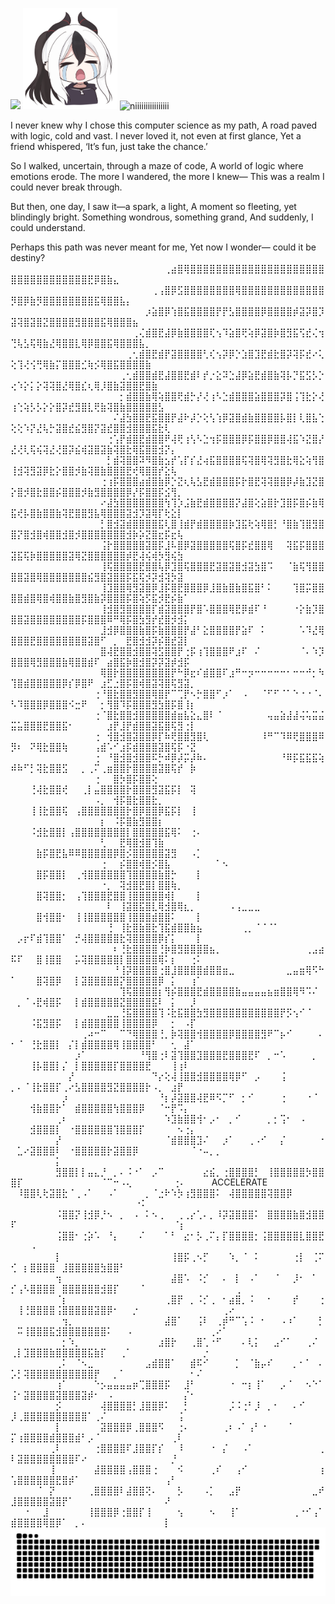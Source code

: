  
![](https://komarev.com/ghpvc/?username=Namiii135&color=grey)
<img src="KAYOKO.png" alt="niiiiiiiiiiiiiiii" width="30%" />
<img src="output-onlinegiftools.gif" alt="niiiiiiiiiiiiiiii" width="30%" />

I never knew why I chose this computer science as my path,
A road paved with logic, cold and vast.
I never loved it, not even at first glance,
Yet a friend whispered, ‘It’s fun, just take the chance.’

So I walked, uncertain, through a maze of code,
A world of logic where emotions erode.
The more I wandered, the more I knew—
This was a realm I could never break through.

But then, one day, I saw it—a spark, a light,
A moment so fleeting, yet blindingly bright.
Something wondrous, something grand,
And suddenly, I could understand.

Perhaps this path was never meant for me,
Yet now I wonder—
could it be destiny?
⠀⠀⠀⠀⠀⠀⠀⠀⠀⠀⠀⠀⠀⠀⠀⠀⠀⠀⠀⠀⠀⠀⠀⠀⢀⣴⣿⢿⣿⣿⣿⣿⣿⣿⣿⣿⣿⣿⣿⣿⣿⣿⣿⣿⣿⣿⣿⣿⣿⣿⣿⣿⣿⣿⣿⣿⣿⣿⣿⣿⣿⣟⡿⣿⣷⣄⠀⠀⠀⠀⠀⠀⠀⠀⠀⠀⠀⠀⠀⠀⠀⠀⠀⠀⠀⠀
⠀⠀⠀⠀⠀⠀⠀⠀⠀⠀⠀⠀⠀⠀⠀⠀⠀⠀⠀⠀⠀⠀⢀⢠⣿⡿⣫⣿⣿⣿⣿⣿⣿⣿⣿⢿⣿⣿⣿⣿⣿⣿⣿⣿⣿⣿⣿⣿⣿⡻⣿⡿⣷⡻⣿⣿⣿⣿⣿⣿⣿⣿⣯⢿⣿⣿⣧⡄⠀⠀⠀⠀⠀⠀⠀⠀⠀⠀⠀⠀⠀⠀⠀⠀⠀⠀
⠀⠀⠀⠀⠀⠀⠀⠀⠀⠀⠀⠀⠀⠀⠀⠀⠀⠀⠀⠀⠀⡰⣵⣿⡿⢱⣿⣯⣿⣿⣿⣿⡟⡟⣣⣿⣿⣿⣿⡿⣿⣿⣿⣿⡾⣽⡽⣿⡹⣽⢽⣿⣽⣿⣝⣿⣿⣿⣿⣻⣿⣿⣿⣯⢿⣿⣿⣿⣦⠀⠀⠀⠀⠀⠀⠀⠀⠀⠀⠀⠀⠀⠀⠀⠀⠀
⠀⠀⠀⠀⠀⠀⠀⠀⠀⠀⠀⠀⠀⠀⠀⠀⠀⠀⠀⢀⢌⣾⣿⣟⣼⡿⣷⣿⣿⣿⣿⢏⢢⠹⣵⣿⢟⢵⡿⣽⣿⡷⣿⣻⣯⢫⣞⢌⢲⢙⢧⣣⢯⢿⣷⣜⢿⣿⣿⣇⢿⡿⣿⣿⣯⢿⣿⣿⣿⣧⡀⠀⠀⠀⠀⠀⠀⠀⠀⠀⠀⠀⠀⠀⠀⠀
⠀⠀⠀⠀⠀⠀⠀⠀⠀⠀⠀⠀⠀⠀⠀⠀⠀⠀⢀⢂⣾⣿⣟⣾⡟⣽⣿⣿⣿⣿⢃⢎⢢⡽⡿⡑⣱⣿⣹⣟⣾⣗⣿⡽⢽⡯⣞⠔⢅⢕⢹⢜⢪⢛⢿⣷⡍⣿⣿⣿⣊⢷⡪⢿⣿⣯⣿⣿⣿⣿⣷⠀⠀⠀⠀⠀⠀⠀⠀⠀⠀⠀⠀⠀⠀⠀
⠀⠀⠀⠀⠀⠀⠀⠀⠀⠀⠀⠀⠀⠀⠀⠀⠀⢀⢂⣾⣿⣿⣾⣟⣼⣿⣿⣟⣾⠇⡞⡐⣕⠽⣑⣼⡿⣵⣟⣾⣿⣷⢽⡧⡙⣯⣫⡣⡑⢔⠱⡕⡅⡕⢽⢽⣿⣜⢿⣿⣎⢆⢿⡸⣿⣷⣽⣿⣿⣟⣿⣷⠀⠀⠀⠀⠀⠀⠀⠀⠀⠀⠀⠀⠀⠀
⠀⠀⠀⠀⠀⠀⠀⠀⠀⠀⠀⠀⠀⠀⠀⠀⠀⡂⣾⣿⣿⣷⢿⢵⣿⣿⢟⣾⡓⡜⢜⢰⠣⣑⣾⣿⣿⣿⣵⣿⣿⣿⡽⣿⢨⢹⣗⡕⢜⢰⢑⢵⡣⡣⡕⡕⣿⡽⣞⣻⣿⣇⢟⣷⢽⣿⣷⣿⣿⣿⣿⣿⣣⠀⠀⠀⠀⠀⠀⠀⠀⠀⠀⠀⠀⠀
⠀⠀⠀⠀⠀⠀⠀⠀⠀⠀⠀⠀⠀⠀⠀⠀⠌⣼⣳⣿⣿⣟⣯⣿⣿⡟⣼⠗⡼⡑⢕⢣⢱⡿⣽⣿⣾⣷⣿⣿⣿⣿⡧⣿⡇⢇⣿⣧⢑⢕⢕⠱⡝⣜⢧⡓⣽⣿⣞⣮⣻⣿⡝⣽⣞⣿⣿⣺⣿⣿⣿⣯⣗⢇⠀⠀⠀⠀⠀⠀⠀⠀⠀⠀⠀⠀
⠀⠀⠀⠀⠀⠀⠀⠀⠀⠀⠀⠀⠀⠀⠀⢐⢡⡟⣾⣿⣟⣾⣿⣿⠟⢼⢟⢰⢣⠣⣑⢲⡯⣿⣿⣿⡿⡯⣿⣿⡿⣿⣿⢼⣯⠱⣝⣿⡜⣜⢜⢇⢯⢮⢽⣜⢜⣿⡽⣮⢾⣽⣿⣽⣷⢽⣿⣗⢿⣯⣿⣿⣺⡝⡄⠀⠀⠀⠀⠀⠀⠀⠀⠀⠀⠀
⠀⠀⠀⠀⠀⠀⠀⠀⠀⠀⠀⠀⠀⠀⠀⡃⣾⢽⣿⣿⠽⠻⣿⣷⣢⡞⢡⡏⡎⣜⢴⣯⣿⣿⣿⣿⢯⢽⣿⢿⢽⣻⣿⣗⢿⣕⢵⢻⣿⢸⣺⢽⣻⣽⡿⣗⡕⣿⣿⡺⣷⢽⣿⣷⣿⣿⣿⣟⢞⢿⣿⣿⡞⣕⢧⠀⠀⠀⠀⠀⠀⠀⠀⠀⠀⠀
⠀⠀⠀⠀⠀⠀⠀⠀⠀⠀⠀⠀⠀⠀⢐⢰⡯⣿⣿⣿⣴⣾⣿⣷⡿⡑⣝⢆⢧⣣⣟⣾⣿⣿⣿⡯⡗⣿⣟⢽⢽⣿⣿⡿⡼⣷⣹⣝⣿⡕⣿⡺⣿⣗⣿⣿⡮⣿⣿⣿⡺⣷⣻⣿⣿⣿⣿⡿⡜⡯⣿⣿⡯⣪⢻⡀⠀⠀⠀⠀⠀⠀⠀⠀⠀⠀
⠀⠀⠀⠀⠀⠀⠀⠀⠀⠀⠀⠀⠀⠀⠔⣼⣳⣿⣿⣿⣿⣿⣿⣿⢳⢹⡱⣨⣷⣟⣾⣿⣿⣿⣿⡝⣼⣿⢕⣵⣿⡗⣹⣿⡯⣿⡮⣷⢿⣯⢞⡧⣿⣷⣿⣿⣷⢽⣟⣿⣿⣻⣧⢿⣿⣿⣿⣽⣺⡹⣽⢿⡏⢗⣕⡇⠀⠀⠀⠀⠀⠀⠀⠀⠀⠀
⠀⠀⠀⠀⠀⠀⠀⠀⠀⠀⠀⠀⠀⠀⡃⣿⣺⣽⣾⣿⣿⣿⣿⣯⢇⣿⢸⣾⡟⣾⣿⣿⣿⣿⡷⣹⣯⢗⢵⢿⣿⡃⠘⣿⣷⢹⣿⣻⣿⣿⡝⣿⣺⣿⢾⣿⣿⣺⣿⡺⣿⣿⣿⣿⣿⣿⣿⣺⡷⡵⣝⣿⣖⡯⣖⢧⠀⠀⠀⠀⠀⠀⠀⠀⠀⠀
⠀⠀⠀⠀⠀⠀⠀⠀⠀⠀⠀⠀⠀⠀⢨⡗⣿⣿⣿⣿⣿⣽⣿⡯⣸⠧⣿⡿⣽⣿⣿⣿⣿⣿⢯⣿⡯⣞⣿⣿⢿⠀⠀⢽⣯⡯⣿⣿⣿⣽⣯⢯⡷⣿⣿⣿⣿⣿⣽⢿⣝⣿⣿⣿⣿⣿⣿⡾⣟⢼⢮⢾⡳⣻⢮⣳⠀⠀⠀⠀⠀⠀⠀⠀⠀⠀
⠀⠀⠀⠀⠀⠀⠀⠀⠀⠀⠀⠀⠀⠀⢸⢯⣿⣿⣿⣿⣟⣿⣿⢧⡿⣹⣿⢯⣿⣿⣿⣟⣽⣿⣽⣿⣺⣽⣳⣿⠩⠀⠀⠈⣷⢯⢻⣿⣿⣿⣿⣽⣿⢿⣿⣿⣿⣿⣿⣿⣿⣮⣻⣿⣽⣿⣿⡯⣯⢯⡺⡽⣺⢽⡳⣽⠀⠀⠀⠀⠀⠀⠀⠀⠀⠀
⠀⠀⠀⠀⠀⠀⠀⠀⠀⠀⠀⠀⠀⠀⢸⣹⣿⣿⢿⣻⣽⣿⡿⣸⡯⣿⣟⣿⣿⣿⡿⣸⣿⣷⣿⣷⣿⣯⣿⠃⠅⠀⠀⠀⢹⣿⡭⣿⣿⣿⣿⣾⣿⢿⣿⢾⣿⣿⣷⣿⣻⣿⣷⡽⣿⣿⣿⡯⣿⢵⡫⣯⡺⣟⡮⣷⠁⠀⠀⠀⠀⠀⠀⠀⠀⠀
⠀⠀⠀⠀⠀⠀⠀⠀⠀⠀⠀⠀⠀⠀⢸⣺⣿⣻⣿⣿⣿⣿⡏⣾⣽⣿⣿⣿⡟⣿⠡⣿⣿⣿⢿⣟⡿⣾⠏⠘⠀⠀⠀⠀⠐⡕⣷⡹⣿⣿⣿⣽⣿⣿⣿⣿⣿⣿⣿⣿⡯⣿⣿⣿⠿⠛⢿⡯⣿⣳⣻⡞⣞⣿⡺⣺⡅⠀⠀⠀⠀⠀⠀⠀⠀⠀
⠀⠀⠀⠀⠀⠀⠀⠀⠀⠀⠀⠀⠀⠀⣸⣺⡿⣿⣿⣿⣷⣿⡯⣷⣿⣿⣿⡟⣼⠃⣕⣿⣿⣿⣿⡟⣵⠏⠀⠅⠀⠀⠀⠀⠀⠡⠹⣜⢿⣿⣿⣿⣟⣿⣿⣿⣿⣿⣿⣿⣿⣽⣿⠋⠀⡀⠀⣟⣿⣺⣺⡽⡮⣿⣞⣽⡇⠀⠀⠀⠀⠀⠀⠀⠀⠀
⠀⠀⠀⠀⠀⠀⠀⠀⠀⠀⠀⠀⠀⠀⣿⢼⣟⣿⣿⣺⣿⣿⢽⣫⣿⣿⡟⢐⡯⢰⢹⣿⣿⣿⠟⣰⠏⠀⠌⠀⠀⠀⠀⠀⠀⠈⠄⠱⡹⣿⣿⣿⢿⣻⣿⣿⣿⣷⢿⣿⣿⣾⠏⠀⣴⣿⣯⡷⣿⣺⣿⡽⡽⣽⡾⣺⡯⠀⠀⠀⠀⠀⠀⠀⠀⠀
⠀⠀⠀⠀⠀⠀⠀⠀⠀⠀⠀⠀⠀⠀⢿⣿⡗⣿⣿⣿⣿⣿⣿⣿⣿⡟⠓⡿⣖⠎⣾⣿⣿⠏⣰⠛⠒⡲⠒⠒⠒⠒⠒⠂⠒⠒⠚⡂⠳⢹⣿⣾⣿⣿⣿⣿⣿⡿⡎⡿⣿⠟⠀⣰⣋⣐⣿⡯⣿⢾⣿⣽⢽⣿⢯⣻⣽⡀⠀⠀⠀⠀⠀⠀⠀⠀
⠀⠀⠀⠀⠀⠀⠀⠀⠀⠀⠀⠀⠀⢐⠘⣿⣗⣿⣿⣻⣿⣿⢿⣿⡟⠉⢉⡟⠢⡓⣿⣿⠋⡰⠁⠀⠠⠀⠀⠈⠋⠋⠈⠁⠑⠐⠐⠈⠄⠣⠹⣿⣿⣿⡿⣿⣿⣿⠪⣒⠟⠀⠀⡂⢻⣿⠹⡯⣿⣿⣿⣻⣳⣿⡯⣿⢸⡆⠀⠀⠀⠀⠀⠀⠀⠀
⠀⠀⠀⠀⠀⠀⠀⠀⠀⠀⠀⠀⠀⢐⠈⣿⣗⣿⣿⣺⣿⣿⣿⣿⣿⣾⣶⣧⣕⣄⣿⠇⠈⠀⠀⠀⠀⠀⠀⠀⢤⣤⣵⣼⣼⢬⢥⣭⣬⣭⣥⣿⣿⣿⣟⣿⣿⣯⠂⠀⠀⠀⠀⠀⣰⡟⣸⡟⣾⣿⣿⣽⣯⣿⢯⣻⢐⡇⠀⠀⠀⠀⠀⠀⠀⠀
⠀⠀⠀⠀⠀⠀⠀⠀⠀⠀⠀⠀⠀⢐⠀⢺⣿⣺⣿⣽⣿⣿⡿⡏⠷⢟⣿⣿⣻⣿⢇⠀⠀⠀⠀⠀⠀⠀⠀⠸⠛⠉⠹⠿⢟⣿⣿⣿⠿⡻⠆⠀⠝⢿⣗⣿⣿⢷⠀⠀⠀⠀⢠⣾⠡⠊⣰⡯⣾⣿⣿⣿⣽⣿⢯⡯⠐⣝⠀⠀⠀⠀⠀⠀⠀⠀
⠀⠀⠀⠀⠀⠀⠀⠀⠀⠀⠀⠀⠀⢐⠀⠘⣿⣺⣿⣺⣿⣿⠯⡓⠾⡿⡼⡭⡼⠷⠄⠀⠀⠀⠀⠀⠀⠀⠀⠀⠀⠀⠘⠿⡯⣯⣯⣯⢵⠾⠷⠋⡃⢽⣗⣿⣿⣫⠀⠀⡀⢀⠍⢀⣶⣿⣿⡗⣿⣿⣿⣿⣽⣿⢯⡞⠀⡷⠀⠀⠀⠀⠀⠀⠀⠀
⠀⠀⠀⠀⠀⠀⠀⠀⠀⠀⠀⠀⠀⢐⠀⠀⣿⡳⣿⡯⣿⣿⢕⠀⠀⠀⠀⠀⠀⠀⠀⠀⠀⠀⠀⠀⠀⠀⠀⠀⠀⠀⠀⠀⠀⠀⠀⠀⠀⠀⠀⠀⢘⢼⣗⣿⣿⢞⠀⠀⢀⡇⣤⣿⣿⣿⣿⡗⣿⣿⣿⣻⣽⣯⡯⡇⠀⢽⠀⠀⠀⠀⠀⠀⠀⠀
⠀⠀⠀⠀⠀⠀⠀⠀⠀⠀⠀⠀⠀⠠⡀⠀⢺⡯⣿⣗⣿⣿⣗⡀⠀⠀⠀⠀⠀⠀⠀⠀⠀⠀⠀⠀⠀⠀⠀⠀⠀⠀⠀⠀⠀⠀⠀⠀⠀⠀⠀⠀⢸⢸⣗⣿⣿⢯⠀⢠⣿⣿⣿⣿⣿⣿⣿⡗⣿⡿⣿⣿⡿⣯⡯⡇⠀⢸⠀⠀⠀⠀⠀⠀⠀⠀
⠀⠀⠀⠀⠀⠀⠀⠀⠀⠀⠀⠀⠀⠀⡆⠀⠨⡯⣿⣷⣻⣿⣿⡆⠀⠀⠀⠀⠀⠀⠀⠀⠀⠀⠀⠀⠀⠀⠀⠀⠀⠀⠀⠀⠀⠀⠀⠀⠀⠀⠀⠀⠨⣺⣗⣿⣿⡇⢠⣿⣿⣿⣿⣿⣿⣿⣿⡇⣿⣿⣿⣿⣿⣯⢿⠅⠀⢐⠄⠀⠀⠀⠀⠀⠀⠀
⠀⠀⠀⠀⠀⠀⠀⠀⠀⠀⠀⠀⠀⠀⢃⠀⠀⣟⢿⣿⣺⣿⢹⣷⠀⠀⠀⠀⠀⠀⠀⠀⠀⠀⠀⠀⠀⠀⠀⠀⠀⠀⠀⠀⠀⠀⠀⠀⠀⠀⠀⠀⠀⣷⡯⣿⣟⣧⠿⠿⣿⣿⣿⣿⣿⡿⣿⡪⣿⣿⣿⣿⣿⣽⣻⠀⠀⠠⡁⠀⠀⠀⠀⠀⠀⠀
⠀⠀⠀⠀⠀⠀⠀⠀⠀⠀⠀⠀⠀⠀⢐⠀⠀⡮⣿⣿⢾⣿⡪⣿⣧⠀⠀⠀⠀⠀⠀⠀⠁⠢⠀⠀⠀⠀⠀⠀⠀⠀⠀⠀⠀⠀⠀⠀⠀⠀⠀⠀⠀⣿⡯⣿⣿⡇⠀⢀⢺⣿⣿⣿⣿⣿⣿⢹⣿⣿⣿⣿⣷⣿⡓⠀⠀⠀⡇⠀⠀⠀⠀⠀⠀⠀
⠀⠀⠀⠀⠀⠀⠀⠀⠀⠀⠀⠀⠀⠀⠐⡀⠀⢽⣺⣿⣟⣿⡇⣿⣿⢷⡀⠀⠀⠀⠀⠀⠀⠀⠀⠀⠀⠀⠀⠀⠀⠀⠀⠀⠀⠀⠀⠀⠀⠀⠀⠀⠀⣿⢽⣿⣿⡂⠀⢠⢹⣿⣿⣿⣟⣿⣿⢸⣿⣿⣿⣿⣿⢾⡇⠀⠀⠀⡇⠀⠀⠀⠀⠀⠀⠀
⠀⠀⠀⠀⠀⠀⠀⠀⠀⠀⠀⠀⠀⠀⠀⠇⠀⢸⣽⣿⣯⣿⣇⢿⣺⣿⢿⣆⡀⠀⠀⠀⠀⠀⠠⢠⣀⣀⣀⠀⠀⠀⠀⠀⠀⠀⠀⠀⠀⠀⠀⠀⠀⣿⢺⣿⣿⠂⠀⢸⢸⣿⣿⣿⣿⣿⣿⢸⣿⣿⣿⣾⣿⣿⠅⠀⠀⠀⡇⠀⠀⠀⠀⠀⠀⠀
⠀⠀⠀⠀⠀⠀⠀⠀⠀⠀⠀⠀⠀⠀⠀⢘⠀⢸⣗⣿⣷⣿⣗⢹⣯⣾⣿⣿⣷⣦⠀⠀⠀⠀⠀⠀⢀⡀⠈⠈⠈⠁⠀⠀⠀⠀⠀⠀⠀⠀⡠⡖⠏⣾⢹⣿⣿⠁⠀⡚⢼⣿⣿⣿⣿⣿⣗⢽⣿⣿⣿⣿⡿⡎⡅⠀⠀⠀⡇⠀⠀⠀⠀⠀⠀⠀
⠀⠀⠀⠀⠀⠀⠀⠀⠀⠀⠀⠀⠀⠀⠀⠀⠆⢘⣗⣿⣿⣿⣿⢘⡷⣿⣻⣿⣿⣿⣿⣦⡀⠀⠀⠀⠀⠀⠀⠀⠀⠀⠀⠀⠀⠀⢀⣠⣴⠯⠏⠀⠀⣿⢸⣿⣿⠀⠀⡥⢽⣿⣿⣿⣿⣿⡇⣿⣿⣿⣿⣿⢿⠅⡆⠀⠀⢐⠅⠀⠀⠀⠀⠀⠀⠀
⠀⠀⠀⠀⠀⠀⠀⠀⠀⠀⠀⠀⠀⠀⠀⠀⠘⢸⡽⣿⣿⣿⣿⢐⣿⣸⣿⣿⣿⣿⣾⣿⣿⣶⣀⠀⠀⠀⠀⠀⠀⠀⠀⣀⣤⣶⢿⠫⠓⠁⠀⠀⠀⣿⢽⣿⡿⠀⠀⡇⣽⣿⣿⣿⣿⣿⡝⣿⣿⣿⣿⣿⡿⠀⡅⠀⠀⢰⠁⠀⠀⠀⠀⠀⠀⠀
⠀⠀⠀⠀⠀⠀⠀⠀⠀⠀⠀⠀⠀⠀⠀⠀⠀⢹⢯⣿⣿⣿⣿⡆⢻⡮⣿⣿⣿⣟⣾⣿⣿⣿⣿⣷⣤⣤⣤⣤⣦⣶⣿⣿⢿⠻⠩⠌⠀⠀⡀⠈⠠⣟⢾⣿⡯⠀⠀⡇⣾⣿⣿⣿⣿⣿⣝⣿⣿⣿⣿⣯⠇⠀⡅⠀⠀⡸⠀⠀⠀⠀⠀⠀⠀⠀
⠀⠀⠀⠀⠀⠀⠀⠀⠀⠀⠀⠀⠀⠀⠀⣀⣀⢘⣯⣿⣿⣿⣿⢹⠨⣗⣯⣿⣿⣳⣻⣿⣿⣿⣿⣿⣿⣿⣿⣿⣿⣿⡟⡫⢢⠊⠈⠀⠀⠀⠀⠀⠨⣯⣻⣿⡯⠀⠀⡇⣾⣿⣿⣿⣿⣿⢸⣿⣿⣿⣿⡿⠀⠀⡂⠀⠠⡏⠀⠀⠀⠀⠀⠀⠀⠀
⠀⠀⠀⠀⠀⠀⠀⠀⠀⠀⠀⢀⠴⠒⠉⠀⠀⠉⠙⢿⣿⣿⣿⢘⡀⡷⢽⣿⣿⢺⣿⣿⣿⣿⡿⣿⣿⣿⣿⣻⠟⠉⡦⠊⠀⠀⠀⠀⠄⠂⠈⠀⢘⣗⣿⣿⡇⠀⡌⡇⣾⣿⣿⣿⣿⢿⢸⣿⣿⣿⣿⠃⠀⠀⢂⠀⣼⠁⠀⠀⠀⠀⠀⠀⠀⠀
⠀⠀⠀⠀⠀⠀⠀⠀⠀⠀⡰⠁⠀⠀⠀⠀⠀⠀⠀⠀⠘⢻⣿⢐⠇⣽⢹⣿⣿⣹⣿⣿⣿⣟⣿⣿⣿⣟⠏⠀⡀⠒⠡⠀⠀⠀⠀⡀⠀⠀⠀⠀⢸⡧⣿⣿⡇⡌⠀⡇⣿⣿⣿⣿⣿⡏⣿⣿⣿⣿⣟⠀⠀⠀⢸⢰⠇⠀⠀⠀⠀⠀⠀⠀⠀⠀
⠀⠀⠀⠀⠀⠀⠀⠀⠀⡜⠀⠀⠀⠀⠀⠀⠀⠀⠀⠀⠀⠀⠙⡔⢕⢼⢸⣿⣿⣺⣿⣿⣿⣿⢿⡿⠋⠀⡠⠀⠀⠀⢨⠀⠀⠀⠀⠀⠀⡀⠄⠈⢸⣗⣿⣿⡏⢀⠔⣣⣿⣿⣿⣿⣻⣝⣿⣿⣿⣿⡗⠠⡀⠀⣰⡟⠀⠀⠀⠀⠀⠀⠀⠀⠀⠀
⠀⠀⠀⠀⠀⠀⠀⠀⡰⠀⠀⠀⠀⠀⠀⠀⠀⠀⠀⠀⠀⠀⠀⠘⡆⡼⣽⣿⣿⢼⣟⠿⠫⡉⠋⠀⡂⠊⠀⠀⠀⠀⢐⠀⠀⠀⠐⠈⠀⠀⠀⠀⢺⣷⣿⣿⡗⠁⠀⣾⣿⣿⣿⣿⣿⢳⣿⣿⣿⡿⠀⠀⠈⠒⡟⠩⡄⠀⠀⠀⠀⠀⠀⠀⠀⠀
⠀⠀⠀⠀⠀⠀⠀⢀⠆⠀⠀⠀⠀⠀⠀⠀⠀⠀⠀⠀⠀⠀⠀⠀⠱⣹⣷⣿⣿⢺⠂⡠⠂⠀⡀⠊⠀⠀⠀⠀⡀⡂⢩⠂⠀⠠⠀⠀⠀⠀⠀⠀⣺⣿⣿⣿⡇⠀⠐⣿⣿⣿⣿⣿⣿⢹⣿⣿⣿⡏⠀⠀⠀⠀⠀⠢⢐⡄⠀⠀⠀⠀⠀⠀⠀⠀
⠀⠀⠀⠀⠀⠀⠀⡜⠀⠀⠀⠀⠀⠀⠀⠀⠀⠀⠀⠀⠀⠀⠀⠀⠈⣾⣿⣿⣿⣹⠌⠀⠀⡰⠁⠀⠀⢀⠠⠊⠀⠀⡌⠀⠀⠀⠀⠀⠐⠀⣁⠔⣽⣿⣿⣿⠇⠀⠐⣿⣿⣿⣿⣿⡗⣽⣿⣿⡿⠀⠀⠀⠀⠀⠀⠀⠀⠈⠐⠤⡀⡀⠀⠀⠀⠀
⠀⠀⠀⠀⠀⠀⠀⡅⠀⠀⠀⠀⠀⠀⠀⠀⠀ ⠀⠀⠀⠀⠀⠀⠀⣻⣿⣿⡇⡇⣤⣄⡘⠀⡀⠄⠨⠐⠁⠀⡠⠉⠀⠀⠀⠀⠀⠀⣔⣮⡀⢐⣿⣿⣿⣿⡃⠀⢸⣿⣿⣿⣿⣿⡳⣿⣿⣿⡏⠀⠀⠀⠀⠀⠀⠀⠀⠀⠀⠀⠀⠈⠉⠒⠠⢄
⠀⠀⠀⠀⠀⠀⢐⠄⠀⠀⠀⠀ACCELERATE⠀⠀ ⠀⠸⣿⣿⢇⢗⣽⣿⣗⠈⢀⠠⠁⠀⠀⠠⠁⠀⠀⠀⠀⡀⠈⣐⠗⠱⡳⢰⣻⣿⣿⣿⠅⠀⢼⣿⣿⣿⣿⣿⢽⣿⣿⡿⠀⠀⠀⠀⠀⠀⠀⠀⠀⠀⠀⠀⠀⠀⠀⠀⠀⠀
⠀⠀⠀⠀⠀⠀⠐⠅⠀⠀⠀⠀⠀⠀⠀⠀⠀ ⠀⠀⠀⠀⠀⠀⠀⠨⣿⣿⡝⢸⣺⡿⡘⠢⠀⡀⠀⠠⠀⠅⠢⢀⠀⠀⢀⢀⡔⢁⠄⡀⠸⡽⣽⣿⣿⣿⠅⠀⣿⣿⣿⣿⣷⣿⣺⣿⣿⠏⠀⠀⠀⠀⠀⠀⠀⠀⠀⠀⠀⠀⠀⠀⠀⠀⠀⠀
⠀⠀⠀⠀⠀⠀⠈⡆⠀⠀⠀⠀⠀⠀⠀⠀⠀ ⠀⠀⠀⠀⠀⠀⠀⢨⣿⣿⠂⢐⡵⠡⠀⠘⡄⠀⠀⠀⠌⠀⠀⠀⠁⠃⠀⣔⠂⡣⢀⠍⡄⡏⣿⣿⣿⣿⡂⢨⣿⣿⣿⣿⣿⣇⣿⣿⣟⠀⠀⠀⠠⠀⠀⠀⠀⠀⠀⠀⠀⠀⠀⠀⠀⠀⠀⠀
⠀⠀⠀⠀⠀⠀⠀⡇⠀⠀⠀⠀⠀⠀⠀⠀⠀⠀⠀⠀⠀⠀⠀⠀⠀⢸⣿⡯⢀⠢⡋⠀⠀⠀⠱⡀⠈⠀⠅⠀⠀⠀⠀⠀⢐⡇⠀⢈⠍⢊⠀⡆⣿⣿⣿⣿⠀⣸⣿⣿⣿⣿⣿⣳⣿⣿⠃⠀⠀⠀⠀⠀⠀⠀⠀⠀⠀⠀⠀⠀⠀⠀⠀⠀⠀⠀
⠀⠀⠀⠀⠀⠀⠀⢲⠀⠀⠀⠀⠀⠀⠀⠀⠀⠀⠀⠀⠀⠀⠀⠀⠀⣼⣿⠡⠀⠨⡊⠀⠀⠄⠀⡇⠀⠠⠁⠀⠀⠈⠀⠀⡸⠂⠀⠁⠀⡊⢠⠣⣿⣿⣿⣿⠀⣿⣿⣿⣿⣿⣿⣺⣿⡏⠀⠀⠀⠈⠀⠀⠀⠀⠀⠀⠀⠀⠀⠀⠀⠀⠀⠀⢀⠀
⠀⠀⠀⠀⠀⠀⠀⠈⡆⠀⠀⠀⠀⠀⠀⠀⠀⠀⠀⠀⠀⠀⠀⠀⢀⣿⡟⠀⡀⠨⡊⢀⠀⠂⣴⣿⡀⠨⠀⠀⠂⠀⠀⠀⡞⠀⠀⠀⢐⠀⢸⢘⣿⣿⣿⣿⢨⣿⣿⣿⣿⣿⣽⣿⡿⠂⠀⠀⡐⠀⠀⠀⠀⠀⠀⠀⠀⠀⠀⠀⠀⠀⢀⠔⠀⠀
⠀⠀⠀⠀⠀⠀⠀⠀⢲⡀⠀⠀⠀⠀⠀⠀⠀⠀⠀⠀⠀⠀⠀⠀⣼⣿⠁⠀⠀⢨⠇⠀⢀⡾⠛⠉⢡⠨⠀⠂⠀⠀⠠⠰⠁⠀⠀⠀⡃⠀⠭⢸⣿⣿⣿⣯⣺⣿⣿⣿⣿⣿⣿⣿⠅⠀⠀⠠⠀⠀⠀⠀⠀⠀⠀⠀⠀⠀⠀⠀⢀⠔⠁⠀⠀⠀
⠀⠀⠀⠀⠀⠀⠀⠀⡂⠱⡀⠀⠀⠀⠀⠀⠀⠀⠀⠀⠀⠀⠀⣰⣿⡗⠀⠀⢀⣿⢁⠐⠋⠀⠀⠀⠄⢇⡅⠀⠀⣠⠊⠁⠀⠀⢀⠌⠀⢀⡇⣹⣿⣿⣿⣷⣿⣿⣿⣿⣿⣯⣷⡏⠀⠀⢀⠁⠀⠀⠀⠀⠀⠀⠀⠀⠀⠀⠀⡐⠀⠀⠀⠀⠀⠀
⠀⠀⠀⠀⠀⠀⠀⢀⠅⠀⠈⠢⣀⠀⠀⠀⠀⠀⠀⠀⠀⣠⣾⣿⣿⠁⠀⠀⣾⠯⠊⠀⠀⠀⠀⡁⠀⠈⣷⡤⠎⠀⠀⠀⡀⠂⠁⠀⠄⡡⡃⢽⣿⣿⣿⣿⣿⣿⣿⣿⣿⣿⡟⠀⠀⡀⠁⠀⠀⠀⠀⠀⠀⠀⠀⠀⠀⠂⠌⠀⠀⠀⠀⠀⠀⠀
⠀⠀⠀⠀⠀⠀⠀⢰⠁⠀⠀⠀⠀⠑⡢⣤⣤⣤⣤⡶⢉⣿⣿⣿⡯⠀⠀⣸⠃⠀⠀⠀⠀⠀⠐⠀⠒⡆⢸⠁⠀⠀⡠⠈⠀⠀⠢⠑⠁⢨⠂⣽⣿⣿⣿⣿⣽⣿⣿⣿⣽⡾⠂⠀⠠⠀⠀⠀⠀⠀⠀⠀⠀⠀⠀⠀⡌⠂⠀⠀⠀⠀⠀⠀⠀⠀
⠀⠀⠀⠀⠀⠀⠀⡪⠀⠀⠀⠀⠀⠀⢼⣿⣿⣿⣿⡃⣸⣿⣿⡿⠅⠀⠀⡃⠀⠀⠀⠀⠀⠀⡨⠨⢐⠃⡸⠀⡀⠂⠀⠀⠄⠊⠀⠀⠀⡸⢀⣿⣿⣿⣿⣿⣿⣿⣿⣿⣿⠁⢀⠌⠀⠀⠀⠀⠀⠀⠀⠀⠀⠀⠀⢨⠀⠀⠀⠀⠀⠀⠀⠀⠀⠀
⠀⠀⠀⠀⠀⠀⠀⡇⠀⠀⠀⠀⠀⠀⣽⣿⣿⣿⡿⢀⣿⣿⣿⠫⠀⠀⢐⠄⠀⠀⠀⠀⠀⢀⠆⠠⠁⢠⠃⠐⠀⠀⠀⠈⠀⠀⠀⠀⠀⡍⢰⣿⣿⣿⣿⣾⣿⣿⣿⣾⠃⡠⠈⠀⠀⠀⠀⠀⠀⠀⠀⠀⠀⠀⢀⠇⠀⠀⠀⠀⠀⠀⠀⠀⠀⠀
⠀⠀⠀⠀⠀⠀⢀⠇⠀⠀⠀⠀⠀⢐⣿⣿⣿⣿⠏⣸⣿⣿⡏⡎⠀⠀⠸⠀⠀⠀⠀⠐⠀⡌⠀⠀⠠⠁⠀⠀⠀⠀⠀⠀⠀⠀⠀⠀⢀⠇⣽⣿⣿⣿⣿⣿⣿⣿⣿⠏⠔⠀⠀⠀⠀⠀⠀⠀⠀⠀⠀⠀⠀⠀⡘⠀⠀⠀⠀⠀⠀⠀⠀⠀⠀⠀
⠀⠀⠀⠀⠀⠀⢸⠀⠀⠀⠀⠀⠀⣼⣿⣿⣿⣿⢠⣿⣿⣿⢐⠀⠀⠀⠪⠀⠀⠀⠀⢀⠎⠀⠀⢠⠊⠀⠀⠀⠀⠀⠀⠀⠀⠀⠀⠀⢰⢡⣿⣿⣿⣿⣿⣿⣟⣿⡾⠁⠀⠀⠀⠀⠀⠀⠀⠀⠀⠀⠀⠀⠀⢠⠃⠀⠀⠀⠀⠀⠀⠀⠀⠀⠀⠀
⠀⠀⠀⠀⠈⠀⡝⠀⠀⠀⠀⠀⢀⣿⣿⣿⣿⠇⣼⣿⣿⢝⠄⠀⠀⠀⡣⠀⠀⠀⠠⡁⠀⠀⣠⡟⠀⠀⠀⠀⠀⠀⠀⠀⠀⠀⠀⣀⠞⣸⣿⣿⣿⣿⣿⣽⣿⡟⠁⠀⠀⠀⠀⠀⠀⠀⠀⠀⠀⠀⠀⠀⠀⠜⠀⠀⠀⠀⠀⠀⠀⠀⠀⠀⠀⠀
⠀⠀⠐⠀⠀⣸⠀⠀⠀⠀⠀⠀⢸⣿⣿⣿⡿⢐⣿⣿⡏⢸⠀⠀⠀⠀⢢⠀⠀⠀⠀⠢⠀⠀⢸⠁⠀⠀⠀⠀⠀⠀⠀⠀⢀⠐⠊⢠⠁⣾⣿⣿⣿⣿⢿⣿⡿⠁⠀⡀⠄⠀⠀⠀⠀⠀⠀⠀⠀⠀⠀⠀⠀⡇⠀⠀⠀⠀⠀⠀⠀⠀⠀⠀⠀⠀
<picture>
  <source media="(prefers-color-scheme: dark)" srcset="https://raw.githubusercontent.com/Namiii135/Namiii135/output/github-snake-dark.svg" />
  <source media="(prefers-color-scheme: light)" srcset="https://raw.githubusercontent.com/Namiii135/Namiii135/output/github-snake.svg" />
  <img alt="github-snake" src="https://raw.githubusercontent.com/Namiii135/Namiii135/output/github-snake.svg" />
</picture>
